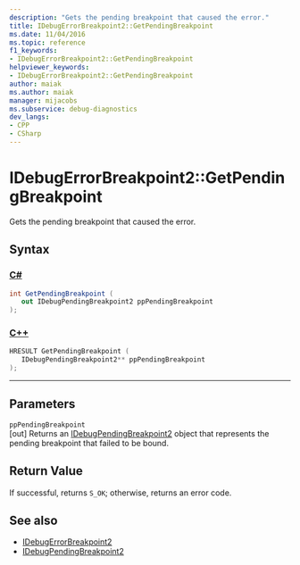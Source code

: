 ```yaml
---
description: "Gets the pending breakpoint that caused the error."
title: IDebugErrorBreakpoint2::GetPendingBreakpoint
ms.date: 11/04/2016
ms.topic: reference
f1_keywords:
- IDebugErrorBreakpoint2::GetPendingBreakpoint
helpviewer_keywords:
- IDebugErrorBreakpoint2::GetPendingBreakpoint
author: maiak
ms.author: maiak
manager: mijacobs
ms.subservice: debug-diagnostics
dev_langs:
- CPP
- CSharp
---
```

# IDebugErrorBreakpoint2::GetPendingBreakpoint

Gets the pending breakpoint that caused the error.

## Syntax

### [C#](#tab/csharp)
```csharp
int GetPendingBreakpoint ( 
   out IDebugPendingBreakpoint2 ppPendingBreakpoint
);
```
### [C++](#tab/cpp)
```cpp
HRESULT GetPendingBreakpoint ( 
   IDebugPendingBreakpoint2** ppPendingBreakpoint
);
```
---

## Parameters
`ppPendingBreakpoint`\
[out] Returns an [IDebugPendingBreakpoint2](../../../extensibility/debugger/reference/idebugpendingbreakpoint2.md) object that represents the pending breakpoint that failed to be bound.

## Return Value
 If successful, returns `S_OK`; otherwise, returns an error code.

## See also
- [IDebugErrorBreakpoint2](../../../extensibility/debugger/reference/idebugerrorbreakpoint2.md)
- [IDebugPendingBreakpoint2](../../../extensibility/debugger/reference/idebugpendingbreakpoint2.md)
